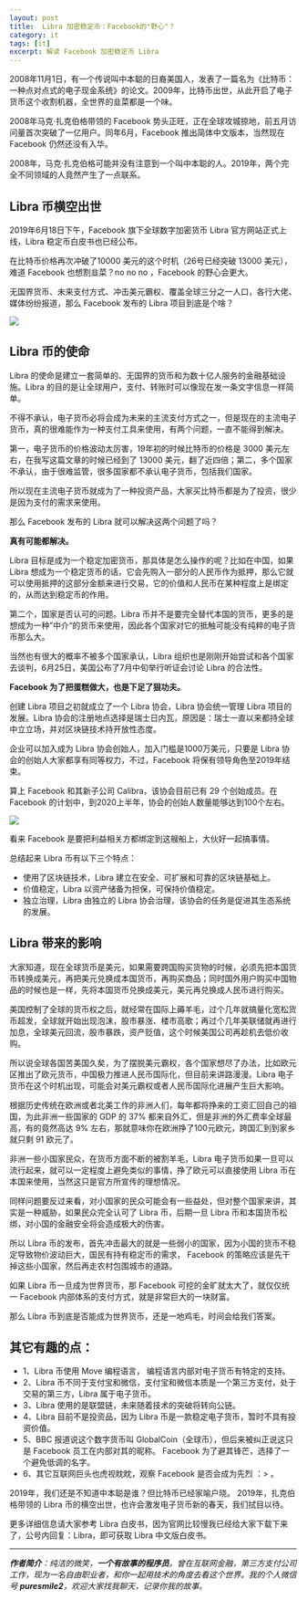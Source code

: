 ```yaml
---
layout: post
title:  Libra 加密稳定币：Facebook的"野心"？ 
category: it
tags: [it]
excerpt: 解读 Facebook 加密稳定币 Libra
---
```


2008年11月1日，有一个传说叫中本聪的日裔美国人，发表了一篇名为《比特币：一种点对点式的电子现金系统》的论文。2009年，比特币出世，从此开启了电子货币这个收割机器，全世界的韭菜都是一个味。

2008年马克·扎克伯格带领的 Facebook 势头正旺，正在全球攻城掠地，前五月访问量首次突破了一亿用户。同年6月，Facebook 推出简体中文版本，当然现在 Facebook 仍然还没有入华。

2008年，马克·扎克伯格可能并没有注意到一个叫中本聪的人。2019年，两个完全不同领域的人竟然产生了一点联系。

## Libra 币横空出世

2019年6月18日下午，Facebook 旗下全球数字加密货币 Libra 官方网站正式上线，Libra 稳定币白皮书也已经公布。

在比特币价格再次冲破了10000 美元的这个时机（26号已经突破 13000 美元），难道 Facebook 也想割韭菜？no no no ，Facebook 的野心会更大。

无国界货币、未来支付方式、冲击美元霸权、覆盖全球三分之一人口，各行大佬、媒体纷纷报道，那么 Facebook 发布的 Libra 项目到底是个啥？

![](http://favorites.ren/assets/images/2019/it/libra01.png)

## Libra 币的使命

Libra 的使命是建立一套简单的、无国界的货币和为数十亿人服务的金融基础设施。Libra 的目的是让全球用户，支付、转账时可以像现在发一条文字信息一样简单。

不得不承认，电子货币必将会成为未来的主流支付方式之一，但是现在的主流电子货币，真的很难能作为一种支付工具来使用，有两个问题，一直不能得到解决。

第一，电子货币的价格波动太厉害，19年初的时候比特币的价格是 3000 美元左右，在我写这篇文章的时候已经到了 13000 美元，翻了近四倍；第二，多个国家不承认，由于很难监管，很多国家都不承认电子货币，包括我们国家。

所以现在主流电子货币就成为了一种投资产品，大家买比特币都是为了投资，很少是因为支付的需求来使用。

那么 Facebook 发布的 Libra 就可以解决这两个问题了吗？

**真有可能都解决。**

Libra 目标是成为一个稳定加密货币，那具体是怎么操作的呢？比如在中国，如果 Libra 想成为一个稳定货币的话，它会先购入一部分的人民币作为抵押，那么它就可以使用抵押的这部分金额来进行交易，它的价值和人民币在某种程度上是绑定的，从而达到稳定币的作用。

第二个，国家是否认可的问题。Libra 币并不是要完全替代本国的货币，更多的是想成为一种”中介“的货币来使用，因此各个国家对它的抵触可能没有纯粹的电子货币那么大。

当然也有很大的概率不被多个国家承认，Libra 组织也是刚刚开始尝试和各个国家去谈判，6月25日，美国公布了7月中旬举行听证会讨论 Libra 的合法性。

**Facebook 为了把蛋糕做大，也是下足了狠功夫。**

创建 Libra 项目之初就成立了一个 Libra 协会，Libra 协会统一管理 Libra 项目的发展。Libra 协会的注册地点选择是瑞士日内瓦，原因是：瑞士一直以来都持全球中立立场，并对区块链技术持开放性态度。

企业可以加入成为 Libra 协会创始人，加入门槛是1000万美元，只要是 Libra 协会的创始人大家都享有同等权力，不过，Facebook 将保有领导角色至2019年结束。

算上 Facebook 和其新子公司 Calibra，该协会目前已有 29 个创始成员。在 Facebook 的计划中，到2020上半年，协会的创始人数量能够达到100个左右。

![](http://favorites.ren/assets/images/2019/it/libra02.png)


看来 Facebook 是要把利益相关方都绑定到这艘船上，大伙好一起搞事情。

总结起来 Libra  币有以下三个特点：  
- 使用了区块链技术，Libra 建立在安全、可扩展和可靠的区块链基础上。
- 价值稳定，Libra 以资产储备为担保，可保持价值稳定。
- 独立治理，Libra 由独立的 Libra 协会治理，该协会的任务是促进其生态系统的发展。

## Libra 带来的影响

大家知道，现在全球货币是美元，如果需要跨国购买货物的时候，必须先把本国货币转换成美元，再把美元兑换成本国货币，再购买商品；同时国外用户购买中国物品的时候也是一样，先将本国货币兑换成美元，美元再兑换成人民币进行购买。

美国控制了全球的货币权之后，就经常在国际上薅羊毛，过个几年就搞量化宽松货币超发，全球就开始出现泡沫，股市暴涨、楼市高歌；再过个几年美联储就再进行加息，全球美元回流，股市暴跌，资产贬值，这个时候美国公司再趁机去低价收购。

所以说全球各国苦美国久矣，为了摆脱美元霸权，各个国家想尽了办法，比如欧元区推出了欧元货币，中国极力推进人民币国际化，但目前来讲路漫漫。Libra 电子货币在这个时机出现，可能会对美元霸权或者人民币国际化进展产生巨大影响。

根据历史传统在欧洲或者北美工作的非洲人们，每年都将挣来的工资汇回自己的祖国，为此非洲一些国家的 GDP 的 37% 都来自外汇，但是非洲的外汇费率全球最高，有的竟然高达 9% 左右，那就意味你在欧洲挣了100元欧元，跨国汇到到家乡就只剩 91 欧元了。

非洲一些小国家民众，在货币方面不断的被割羊毛，Libra 电子货币如果一旦可以流行起来，就可以一定程度上避免类似的事情，挣了欧元可以直接使用 Libra 币在本国来使用，当然这只是官方所宣传的理想情况。

同样问题要反过来看，对小国家的民众可能会有一些益处，但对整个国家来讲，其实是一种威胁，如果民众完全认可了 Libra 币，后期一旦 Libra 币和本国货币松绑，对小国的金融安全将会造成极大的伤害。


所以 Libra 币的发布，首先冲击最大的就是一些弱小的国家，因为小国的货币不稳定导致物价波动巨大，国民有持有稳定币的需求， Facebook 的策略应该是先干掉这些小国家，然后再走农村包围城市的道路。

如果 Libra 币一旦成为世界货币，那 Facebook 可挖的金旷就太大了，就仅仅统一 Facebook 内部体系的支付方式，就是非常巨大的一块财富。

那么 Libra 币到底是否能成为世界货币，还是一地鸡毛，时间会给我们答案。

## 其它有趣的点：

- 1、Libra 币使用 Move 编程语言， 编程语言内部对电子货币有特定的支持。
- 2、Libra 币不同于支付宝和微信，支付宝和微信本质是一个第三方支付，处于交易的第三方，Libra 属于电子货币。
- 3、Libra 使用的是联盟链，未来随着技术的突破将转向公链。
- 4、Libra 目前不是投资品，因为 Libra 币是一款稳定电子货币，暂时不具有投资价值。
- 5、BBC 报道说这个数字货币叫 GlobalCoin（全球币），但后来被纠正说这只是 Facebook 员工在内部对其的昵称。 Facebook 为了避其锋芒，选择了一个避免低调的名字。
- 6、其它互联网巨头也虎视眈眈，观察  Facebook 是否会成为先烈 ：> 。

2019年，我们还是不知道中本聪是谁？但比特币已经家喻户晓。
2019年，扎克伯格带领的 Libra 币的横空出世，也许会激发电子货币新的春天，我们拭目以待。

更多详细信息请大家参考 Libra 白皮书，因为官网比较慢我已经给大家下载下来了，公号内回复：Libra，即可获取  Libra 中文版白皮书。


---

***作者简介**：纯洁的微笑，**一个有故事的程序员**。曾在互联网金融，第三方支付公司工作，现为一名自由职业者，和你一起用技术的角度去看这个世界。我的个人微信号 **puresmile2**，欢迎大家找我聊天，记录你我的故事。*